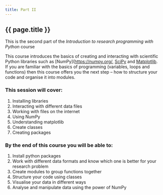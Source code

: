 ```yaml
---
title: Part II
---
```

## {{ page.title }}

This is the second part of the *Introduction to research programming with Python* course

This course introduces the basics of creating and interacting with scientific Python libraries such as [NumPy](https://numpy.org/, [SciPy](https://scipy.org/) and [Matplotlib](https://matplotlib.org/). If you are familiar with the basics of programming (variables, loops and functions) then this course offers you the next step – how to structure your code and organise it into modules.

### This session will cover:

1. Installing libraries
2. Interacting with different data files
3. Working with files on the internet
4. Using NumPy
5. Understanding matplotlib
6. Create classes
7. Creating packages
    
### By the end of this course you will be able to:

1. Install python packages
2. Work with different data formats and know which one is better for your research problem
3. Create modules to group functions together
4. Structure your code using classes
5. Visualise your data in different ways
6. Analyse and manipulate data using the power of NumPy
